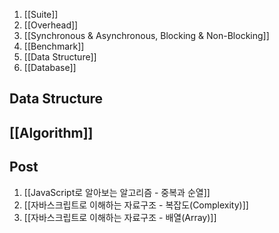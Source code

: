 1. [[Suite]]
2. [[Overhead]]
3. [[Synchronous & Asynchronous, Blocking & Non-Blocking]]
4. [[Benchmark]]
5. [[Data Structure]]
6. [[Database]]

## Data Structure

## [[Algorithm]]

## Post
1. [[JavaScript로 알아보는 알고리즘 - 중복과 순열]]
2. [[자바스크립트로 이해하는 자료구조 - 복잡도(Complexity)]]
3. [[자바스크립트로 이해하는 자료구조 - 배열(Array)]]